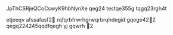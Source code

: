 
JpThCSRjeQCoCswyK9hbNynXe
qeg24
testqe355g
tqgq23rgh4t

etjeeqv
afssafasf2￑
rqfqrbfrwrhgrwqrbrqhdegid
gqege42￐2
qegq224245qqdfqegh
yj
gqwrh
￑2
